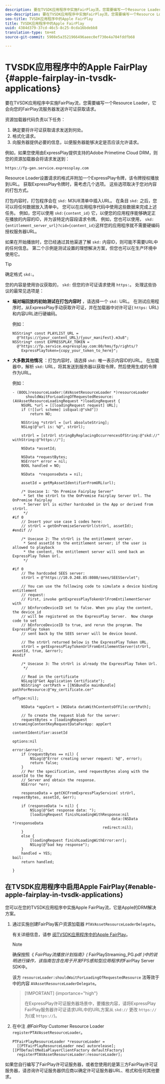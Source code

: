 ```yaml
---
description: 要在TVSDK应用程序中实施FairPlay流，您需要编写一个Resource Loader，它会向您的FairPlay流服务器发送许可证获取请求。
seo-description: 要在TVSDK应用程序中实施FairPlay流，您需要编写一个Resource Loader，它会向您的FairPlay流服务器发送许可证获取请求。
seo-title: TVSDK应用程序中的Apple FairPlay
title: TVSDK应用程序中的Apple FairPlay
uuid: 4384d379-37cd-46c5-8c25-0cda16bdebb8
translation-type: tm+mt
source-git-commit: 5908e5a3521966496aeec0ef730e4a704fddfb68

---
```



# TVSDK应用程序中的Apple FairPlay {#apple-fairplay-in-tvsdk-applications}

要在TVSDK应用程序中实施FairPlay流，您需要编写一个Resource Loader，它会向您的FairPlay流服务器发送许可证获取请求。

资源加载器代码负责以下任务：

1. 确定要将许可证获取请求发送到何处。
1. 格式化请求。
1. 向服务器提供必要的信息，以便服务器能够决定是否应该允许请求。

例如，如果您使用由ExpressPlay提供支持的Adobe Primetime Cloud DRM，则您的资源加载器会将请求发送到：

```
https://fp-gen.service.expressplay.com
```

Resource Loader设置请求的格式并附加一个ExpressPlay令牌，该令牌授权播放到URL。 获取ExpressPlay令牌时，需考虑几个选项。 这些选项取决于您对内容的打包方式。

打包内容时，打包程序会在 `skd:` M3U8清单中插入URL。 在条目 `skd:` 之后，您可以将任何数据放入清单中。 您可以在应用程序代码中使用这些数据来完成上述任务。 例如，您可以使用 `skd:{content_id}` 它，以便您的应用程序能够确定正在播放的内容的ID，并为该特定内容段请求令牌。 例如，您也可以使用， `skd:{entitlement_server_url}?cid={content_id}`这样您的应用程序就不需要硬编码授权服务器URL。

如果在开始播放时，您已经通过其他渠道了解 `skd:` 内容ID，则可能不需要URL中的任何信息。 第二个示例是测试设置的理想解决方案，但您也可以在生产环境中使用它。

>[!TIP]
>
>确定格式 `skd:`。

您的内容是使用协议获取的， `skd:` 但您的许可证请求使用 `https:`。 处理这些协议的最常见选项是：

* **端对端回放的初始测试在打包内容时** ，请选择一个 `skd:` URL。 在测试应用程序时，从ExpressPlay手动获取许可证，并在加载器中对许可证( `https:` URL)和内容URL进行硬编码。

   例如：

   ```
   NSString* const PLAYLIST_URL =  
     @"https://{your_content_URL}/{your_manifest}.m3u8"; 
   NSString* const EXPRESSPLAY_TOKEN =  
     @"https://fp.service.expressplay.com:80/hms/fp/rights/? 
       ExpressPlayToken={copy_your_token_to_here}";
   ```

* **大多数其他情况** ：打包内容时，请选择 `skd:` 唯一表示内容ID的URL。 在加载器中，解析 `skd:` URL，将其发送到服务器以获取令牌，然后使用生成的令牌作为URL。

   例如：

   ```
   - (BOOL)resourceLoader:(AVAssetResourceLoader *)resourceLoader  
         shouldWaitForLoadingOfRequestedResource:(AVAssetResourceLoadingRequest *)loadingRequest { 
       NSURL *url = [[loadingRequest request] URL]; 
       if (![[url scheme] isEqual:@"skd"]) 
           return NO; 
   
       NSString *strUrl = [url absoluteString]; 
       NSLog(@"url is: %@", strUrl); 
   
       strUrl = [strUrl stringByReplacingOccurrencesOfString:@"skd://" withString:@"https://"]; 
   
       NSData *assetId; 
   
       NSData *requestBytes; 
       NSError* error = nil; 
       BOOL handled = NO; 
   
       NSData  *responseData = nil; 
   
       assetId = getMyAssetIdentifierFromURL(url); 
   
       /* Usecase 1: "On Premise Fairplay Server" 
        * Set the strUrl to the OnPremise Fairplay Server Url. The OnPremise Fairplay  
        * Server Url is either hardcoded in the App or derived from strUrl. 
        */ 
   #if 0  
       // Insert your use case 1 codes here: 
       // strUrl = getOnPremiseServerUrl(strUrl, assetId); 
   #endif // 
   
       /* Usecase 2: The strUrl is the entitlement server. 
        * Send assetId to the entitlement server; if the user is allowed to playback  
        * the content, the entitlement server will send back an ExpressPlay Token Url. 
        */ 
   
   #if 0 
       // The hardcoded SEES server: 
       strUrl = @"https://10.0.248.85:8080/sees/SEESServlet"; 
   
       // You can use the following code to simulate a device binding entitlement  
       // request:  
       // First, invoke getExpressPlayTokenUrlFromEntilementServer with  
       // bEnforceDeviceID set to false. When you play the content, the device_id  
       // will be registered on the ExpressPlay Server.  Now change code to set  
       // bEnforceDeviceID to true, and rerun the program. The ExpressPlay token  
       // sent back by the SEES server will be device bound. 
   
       // The strUrl returned below is the ExpressPlay Token URL. 
       strUrl = getExpressPlayTokenUrlFromEntilementServer(strUrl, assetId, true, &error); 
   #endif 
   
       /* Usecase 3: The strUrl is already the ExpressPlay Token Url. 
        */ 
   
       // Read in the certificate 
       NSLog(@"Get Application Certificate"); 
       NSString* certPath = [[NSBundle mainBundle] pathForResource:@"my_certificate.cer"  
                                                            ofType:nil]; 
   
       NSData *appCert = [NSData dataWithContentsOfFile:certPath]; 
   
       // To create the request blob for the server: 
       requestBytes = [loadingRequest streamingContentKeyRequestDataForApp: appCert 
                                                         contentIdentifier:assetId  
                                                                   options:nil  
                                                                     error:&error]; 
       if (requestBytes == nil) { 
           NSLog(@"Error creating server request: %@", error); 
           return false; 
       } 
       // Per the specification, send requestBytes along with the assetId to the Key 
       // Server and obtain the response. 
       NSError *err; 
   
       responseData = getCKCFromExpressPlayService( strUrl, requestBytes, assetId, &err); 
   
       if (responseData != nil) { 
           NSLog(@"Get response data: "); 
           [loadingRequest finishLoadingWithResponse:nil  
                                                data:(NSData *)responseData 
                                            redirect:nil]; 
       } 
       else { 
           [loadingRequest finishLoadingWithError:err]; 
           NSLog(@"bad key response"); 
       } 
       handled = YES; 
   bail: 
       return handled; 
   
   }
   ```

## 在TVSDK应用程序中启用Apple FairPlay{#enable-apple-fairplay-in-tvsdk-applications}

您可以在您的TVSDK应用程序中实施Apple FairPlay流，它是Apple的DRM解决方案。

1. 通过实施创建FairPlay客户资源加载器 `PTAVAssetResourceLoaderDelegate`。

   有关详细信息，请参 [阅TVSDK应用程序中的Apple FairPlay](../../../tvsdk-1.4-for-ios/c-psdk-ios-1.4-drm-content-security/c-psdk-ios-1.4-apple-fairplay-tvsdk/c-psdk-ios-1.4-apple-fairplay-tvsdk.md)。

   >[!NOTE]
   >
   >确保按照《 *FairPlay流播放计划指南》(* FairPlayStreaming_PG.pdf *)中的说明进行操作，该指南包含在用于开发FPS感知型应用程序的*[](https://developer.apple.com/services-account/download?path=/Developer_Tools/FairPlay_Streaming_SDK/FairPlay_Streaming_Server_SDK.zip)FairPlay Server SDK中。

   该方 `resourceLoader:shouldWaitForLoadingOfRequestedResource` 法等效于中的内容 `AVAssetResourceLoaderDelegate`。

   >[!IMPORTANT] {importance=&quot;high&quot;}
   >
   >在ExpressPlay许可证服务器场景中，要播放内容，请将ExpressPlay FairPlay服务器许可证请求URL中的URL方案从 `skd://` 更改 `https://` 为(或 `https://`)。

1. 在中注 *册FairPlay* Customer Resource Loader `registerPTAVAssetResourceLoader`。

   ```
   PTFairPlayResourceLoader *resourceLoader =  
     [[PTFairPlayResourceLoader new] autorelease];  
   [[PTDefaultMediaPlayerClientFactory defaultFactory]  
     registerPTAVAssetResourceLoader:resourceLoader];
   ```

如果您自行编写了FairPlay许可证服务器，或者您使用的是第三方FairPlay许可证服务器，请咨询许可证服务器供应商以确定许可证服务器URL、格式和任何其他要求。
